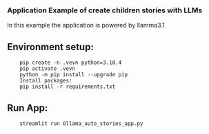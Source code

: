 ### Application Example of create children stories with LLMs

In this example the application is powered by llamma3.1

## Environment setup:

		pip create -n .vevn python=3.10.4  
		pip activate .vevn
		python -m pip install --upgrade pip
		Install packages:
		pip install -r requirements.txt


## Run App:
		streamlit run Ollama_auto_stories_app.py